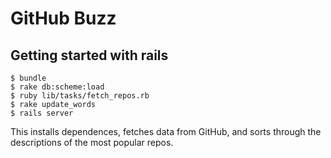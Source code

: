 # GitHub Buzz

## Getting started with rails
```
$ bundle
$ rake db:scheme:load
$ ruby lib/tasks/fetch_repos.rb
$ rake update_words
$ rails server
```
This installs dependences, fetches data from GitHub, and
sorts through the descriptions of the most popular repos.
